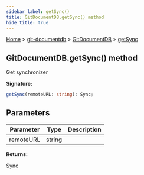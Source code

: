 ```yaml
---
sidebar_label: getSync()
title: GitDocumentDB.getSync() method
hide_title: true
---
```


[Home](./index.md) &gt; [git-documentdb](./git-documentdb.md) &gt; [GitDocumentDB](./git-documentdb.gitdocumentdb.md) &gt; [getSync](./git-documentdb.gitdocumentdb.getsync.md)

## GitDocumentDB.getSync() method

Get synchronizer

<b>Signature:</b>

```typescript
getSync(remoteURL: string): Sync;
```

## Parameters

|  Parameter | Type | Description |
|  --- | --- | --- |
|  remoteURL | string |  |

<b>Returns:</b>

[Sync](./git-documentdb.sync.md)

